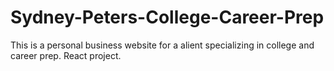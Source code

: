 # Sydney-Peters-College-Career-Prep

This is a personal business website for a alient specializing in college and career prep. React project.
